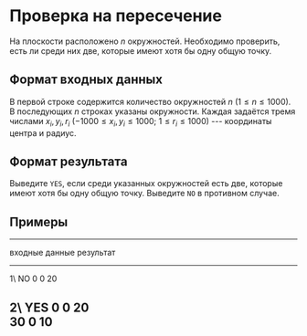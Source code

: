 # Проверка на пересечение

На плоскости расположено $n$ окружностей.
Необходимо проверить, есть ли среди них две, которые имеют хотя бы одну общую
точку.

## Формат входных данных

В первой строке содержится количество окружностей $n$ ($1 \leqslant n \leqslant 1000$).
В последующих $n$ строках указаны окружности. Каждая
задаётся тремя числами $x_i, y_i, r_i$
($-1000 \leqslant x_i, y_i \leqslant 1000$; $1 \leqslant r_i \leqslant 1000$) ---
координаты центра и радиус.


## Формат результата

Выведите `YES`, если среди указанных окружностей есть две, которые
имеют хотя бы одну общую точку. Выведите `NO` в противном случае.

## Примеры

------------------------------
входные данные  результат
--------------  --------------
1\              NO
0 0 20

2\              YES
0 0 20\
30 0 10
------------------------------
